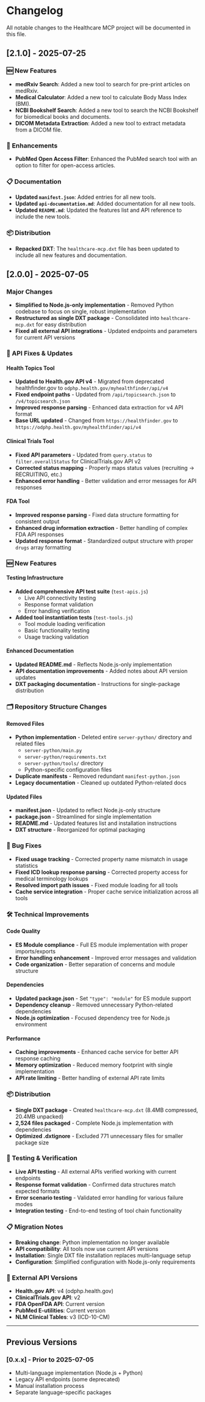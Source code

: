 # Changelog

All notable changes to the Healthcare MCP project will be documented in this file.

## [2.1.0] - 2025-07-25

### 🆕 New Features

- **medRxiv Search**: Added a new tool to search for pre-print articles on medRxiv.
- **Medical Calculator**: Added a new tool to calculate Body Mass Index (BMI).
- **NCBI Bookshelf Search**: Added a new tool to search the NCBI Bookshelf for biomedical books and documents.
- **DICOM Metadata Extraction**: Added a new tool to extract metadata from a DICOM file.

### 🔧 Enhancements

- **PubMed Open Access Filter**: Enhanced the PubMed search tool with an option to filter for open-access articles.

### 📋 Documentation

- **Updated `manifest.json`**: Added entries for all new tools.
- **Updated `api-documentation.md`**: Added documentation for all new tools.
- **Updated `README.md`**: Updated the features list and API reference to include the new tools.

### 📦 Distribution

- **Repacked DXT**: The `healthcare-mcp.dxt` file has been updated to include all new features and documentation.

## [2.0.0] - 2025-07-05

### Major Changes
- **Simplified to Node.js-only implementation** - Removed Python codebase to focus on single, robust implementation
- **Restructured as single DXT package** - Consolidated into `healthcare-mcp.dxt` for easy distribution
- **Fixed all external API integrations** - Updated endpoints and parameters for current API versions

### 🔧 API Fixes & Updates

#### Health Topics Tool
- **Updated to Health.gov API v4** - Migrated from deprecated healthfinder.gov to `odphp.health.gov/myhealthfinder/api/v4`
- **Fixed endpoint paths** - Updated from `/api/topicsearch.json` to `/v4/topicsearch.json`
- **Improved response parsing** - Enhanced data extraction for v4 API format
- **Base URL updated** - Changed from `https://healthfinder.gov` to `https://odphp.health.gov/myhealthfinder/api/v4`

#### Clinical Trials Tool
- **Fixed API parameters** - Updated from `query.status` to `filter.overallStatus` for ClinicalTrials.gov API v2
- **Corrected status mapping** - Properly maps status values (recruiting → RECRUITING, etc.)
- **Enhanced error handling** - Better validation and error messages for API responses

#### FDA Tool
- **Improved response parsing** - Fixed data structure formatting for consistent output
- **Enhanced drug information extraction** - Better handling of complex FDA API responses
- **Updated response format** - Standardized output structure with proper `drugs` array formatting

### 🆕 New Features

#### Testing Infrastructure
- **Added comprehensive API test suite** (`test-apis.js`)
  - Live API connectivity testing
  - Response format validation
  - Error handling verification
- **Added tool instantiation tests** (`test-tools.js`)
  - Tool module loading verification
  - Basic functionality testing
  - Usage tracking validation

#### Enhanced Documentation
- **Updated README.md** - Reflects Node.js-only implementation
- **API documentation improvements** - Added notes about API version updates
- **DXT packaging documentation** - Instructions for single-package distribution

### 🗂️ Repository Structure Changes

#### Removed Files
- **Python implementation** - Deleted entire `server-python/` directory and related files
  - `server-python/main.py`
  - `server-python/requirements.txt`
  - `server-python/tools/` directory
  - Python-specific configuration files
- **Duplicate manifests** - Removed redundant `manifest-python.json`
- **Legacy documentation** - Cleaned up outdated Python-related docs

#### Updated Files
- **manifest.json** - Updated to reflect Node.js-only structure
- **package.json** - Streamlined for single implementation
- **README.md** - Updated features list and installation instructions
- **DXT structure** - Reorganized for optimal packaging

### 🐛 Bug Fixes
- **Fixed usage tracking** - Corrected property name mismatch in usage statistics
- **Fixed ICD lookup response parsing** - Corrected property access for medical terminology lookups
- **Resolved import path issues** - Fixed module loading for all tools
- **Cache service integration** - Proper cache service initialization across all tools

### 🛠️ Technical Improvements

#### Code Quality
- **ES Module compliance** - Full ES module implementation with proper imports/exports
- **Error handling enhancement** - Improved error messages and validation
- **Code organization** - Better separation of concerns and module structure

#### Dependencies
- **Updated package.json** - Set `"type": "module"` for ES module support
- **Dependency cleanup** - Removed unnecessary Python-related dependencies
- **Node.js optimization** - Focused dependency tree for Node.js environment

#### Performance
- **Caching improvements** - Enhanced cache service for better API response caching
- **Memory optimization** - Reduced memory footprint with single implementation
- **API rate limiting** - Better handling of external API rate limits

### 📦 Distribution
- **Single DXT package** - Created `healthcare-mcp.dxt` (8.4MB compressed, 20.4MB unpacked)
- **2,524 files packaged** - Complete Node.js implementation with dependencies
- **Optimized .dxtignore** - Excluded 771 unnecessary files for smaller package size

### 🧪 Testing & Verification
- **Live API testing** - All external APIs verified working with current endpoints
- **Response format validation** - Confirmed data structures match expected formats
- **Error scenario testing** - Validated error handling for various failure modes
- **Integration testing** - End-to-end testing of tool chain functionality

### 📋 Migration Notes
- **Breaking change**: Python implementation no longer available
- **API compatibility**: All tools now use current API versions
- **Installation**: Single DXT file installation replaces multi-language setup
- **Configuration**: Simplified configuration with Node.js-only requirements

### 🔗 External API Versions
- **Health.gov API**: v4 (odphp.health.gov)
- **ClinicalTrials.gov API**: v2 
- **FDA OpenFDA API**: Current version
- **PubMed E-utilities**: Current version
- **NLM Clinical Tables**: v3 (ICD-10-CM)

---

## Previous Versions

### [0.x.x] - Prior to 2025-07-05
- Multi-language implementation (Node.js + Python)
- Legacy API endpoints (some deprecated)
- Manual installation process
- Separate language-specific packages
